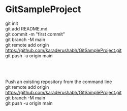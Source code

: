 # GitSampleProject

  git init   <br />
  git add README.md   <br />
  git commit -m "first commit"   <br />
  git branch -M main   <br />
  git remote add origin https://github.com/karaderushabh/GitSampleProject.git   <br />
  git push -u origin main   <br />
<br /><br /><br />
  
Push an existing repository from the command line  <br />
  git remote add origin https://github.com/karaderushabh/GitSampleProject.git <br />
  git branch -M main   <br />
  git push -u origin main   <br />
